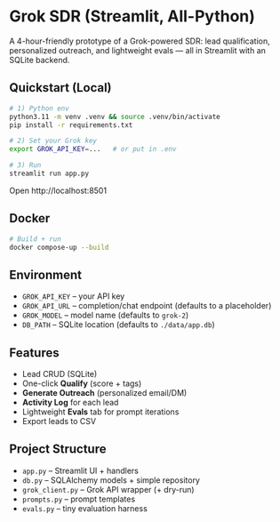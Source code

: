 # Grok SDR (Streamlit, All-Python)

A 4-hour-friendly prototype of a Grok-powered SDR: lead qualification, personalized outreach, and lightweight evals — all in Streamlit with an SQLite backend.

## Quickstart (Local)
```bash
# 1) Python env
python3.11 -m venv .venv && source .venv/bin/activate
pip install -r requirements.txt

# 2) Set your Grok key
export GROK_API_KEY=...   # or put in .env

# 3) Run
streamlit run app.py
```

Open http://localhost:8501

## Docker
```bash
# Build + run
docker compose-up --build
```

## Environment
- `GROK_API_KEY` – your API key
- `GROK_API_URL` – completion/chat endpoint (defaults to a placeholder)
- `GROK_MODEL` – model name (defaults to `grok-2`)
- `DB_PATH` – SQLite location (defaults to `./data/app.db`)

## Features
- Lead CRUD (SQLite)
- One-click **Qualify** (score + tags)
- **Generate Outreach** (personalized email/DM)
- **Activity Log** for each lead
- Lightweight **Evals** tab for prompt iterations
- Export leads to CSV

## Project Structure
- `app.py` – Streamlit UI + handlers
- `db.py` – SQLAlchemy models + simple repository
- `grok_client.py` – Grok API wrapper (+ dry-run)
- `prompts.py` – prompt templates
- `evals.py` – tiny evaluation harness


```
